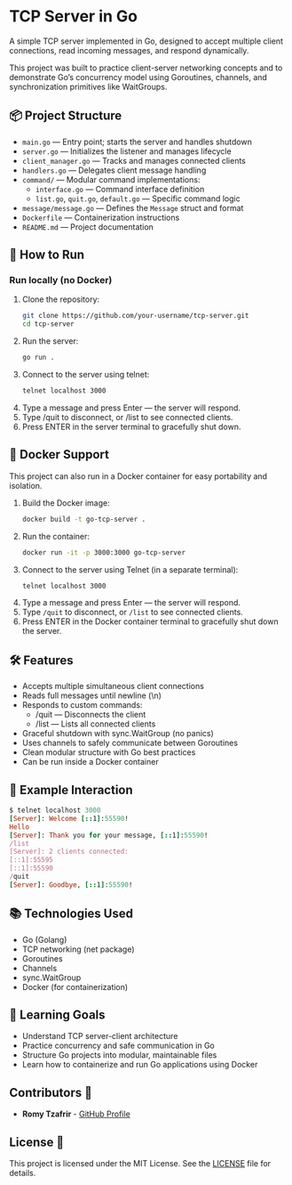 # TCP Server in Go

A simple TCP server implemented in Go, designed to accept multiple client connections, read incoming messages, and respond dynamically.

This project was built to practice client-server networking concepts and to demonstrate Go’s concurrency model using Goroutines, channels, and synchronization primitives like WaitGroups.

## 📦 Project Structure

- `main.go` — Entry point; starts the server and handles shutdown  
- `server.go` — Initializes the listener and manages lifecycle  
- `client_manager.go` — Tracks and manages connected clients  
- `handlers.go` — Delegates client message handling  
- `command/` — Modular command implementations:
  - `interface.go` — Command interface definition
  - `list.go`, `quit.go`, `default.go` — Specific command logic
- `message/message.go` — Defines the `Message` struct and format
- `Dockerfile` — Containerization instructions
- `README.md` — Project documentation

## 🚀 How to Run

### Run locally (no Docker)

1. Clone the repository:
   ```bash
   git clone https://github.com/your-username/tcp-server.git
   cd tcp-server
2. Run the server:
   ```bash
   go run .
3. Connect to the server using telnet:
   ```bash
   telnet localhost 3000
4. Type a message and press Enter — the server will respond.
5. Type /quit to disconnect, or /list to see connected clients.
6. Press ENTER in the server terminal to gracefully shut down.

## 🐳 Docker Support

This project can also run in a Docker container for easy portability and isolation.

1. Build the Docker image:
    ```bash
    docker build -t go-tcp-server .
    ```
2. Run the container:
    ```bash
    docker run -it -p 3000:3000 go-tcp-server
    ```
3. Connect to the server using Telnet (in a separate terminal):
    ```bash
    telnet localhost 3000
    ```
4. Type a message and press Enter — the server will respond.
5. Type `/quit` to disconnect, or `/list` to see connected clients.
6. Press ENTER in the Docker container terminal to gracefully shut down the server.

## 🛠 Features
- Accepts multiple simultaneous client connections
- Reads full messages until newline (\n)
- Responds to custom commands:
  - /quit — Disconnects the client
  - /list — Lists all connected clients
- Graceful shutdown with sync.WaitGroup (no panics)
- Uses channels to safely communicate between Goroutines
- Clean modular structure with Go best practices
- Can be run inside a Docker container

## 💬 Example Interaction
```ruby
$ telnet localhost 3000
[Server]: Welcome [::1]:55590!
Hello
[Server]: Thank you for your message, [::1]:55590!
/list
[Server]: 2 clients connected:
[::1]:55595
[::1]:55590
/quit
[Server]: Goodbye, [::1]:55590!

```

## 📚 Technologies Used
- Go (Golang)
- TCP networking (net package)
- Goroutines
- Channels
- sync.WaitGroup
- Docker (for containerization)

## 🎯 Learning Goals
- Understand TCP server-client architecture
- Practice concurrency and safe communication in Go
- Structure Go projects into modular, maintainable files
- Learn how to containerize and run Go applications using Docker

## Contributors 👥

- **Romy Tzafrir** - [GitHub Profile](https://github.com/romytz)

## License 📜

This project is licensed under the MIT License. See the [LICENSE](LICENSE) file for details.
